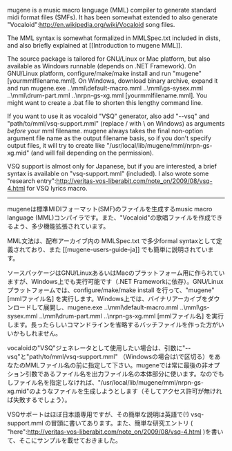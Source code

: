 mugene is a music macro language (MML) compiler to generate standard midi format files (SMFs). It has been somewhat extended to also generate "Vocaloid":http://en.wikipedia.org/wiki/Vocaloid song files.

The MML syntax is somewhat formalized in MMLSpec.txt included in dists, and also briefly explained at [[Introduction to mugene MML]].

The source package is tailored for GNU/Linux or Mac platform, but also available as Windows runnable (depends on .NET Framework). On GNU/Linux platform, configure/make/make install and run "mugene" [yourmmlfilename.mml]. On Windows, download binary archive, expand it and run mugene.exe ..\mml\default-macro.mml ..\mml\gs-sysex.mml ..\mml\drum-part.mml ..\nrpn-gs-xg.mml [yourmmlfilename.mml]. You might want to create a .bat file to shorten this lengthy command line.

If you want to use it as vocaloid "VSQ" generator, also add "--vsq" and "path/to/mml/vsq-support.mml" (replace / with \ on Windows) as arguments _before_ your mml filename. mugene always takes the final non-option argument file name as the output filename basis, so if you don't specify output files, it will try to create like "/usr/local/lib/mugene/mml/nrpn-gs-xg.mid" (and will fail depending on the permission).

VSQ support is almost only for Japanese, but if you are interested, a brief syntax is available on "vsq-support.mml" (included). I also wrote some "research entry":http://veritas-vos-liberabit.com/note_on/2009/08/vsq-4.html for VSQ lyrics macro.

----
mugeneは標準MIDIフォーマット(SMF)のファイルを生成するmusic macro language (MML)コンパイラです。また、"Vocaloid"の歌唱ファイルを作成できるよう、多少機能拡張されています。

MML文法は、配布アーカイブ内の MMLSpec.txt で多少formal syntaxとして定義されており、また [[mugene-users-guide-ja]] でも簡単に説明されています。

ソースパッケージはGNU/LinuxあるいはMacのプラットフォーム用に作られていますが、Windows上でも実行可能です（.NET Frameworkに依存）。GNU/Linuxプラットフォームでは、configure/make/make install を行って、"mugene" [mmlファイル名] を実行します。Windows上では、バイナリアーカイブをダウンロードして展開し、mugene.exe ..\mml\default-macro.mml ..\mml\gs-sysex.mml ..\mml\drum-part.mml ..\nrpn-gs-xg.mml [mmlファイル名] を実行します。長ったらしいコマンドラインを省略するバッチファイルを作った方がいいかもしれません。

vocaloidの"VSQ"ジェネレータとして使用したい場合は、引数に"--vsq"と"path/to/mml/vsq-support.mml" （Windowsの場合は\で区切る）をあなたのMMLファイル名の前に指定して下さい。mugeneでは常に最後の非オプション引数であるファイル名を出力ファイル名の本体部分に使います。なのでもしファイル名を指定しなければ、"/usr/local/lib/mugene/mml/nrpn-gs-xg.mid"のようなファイルを生成しようとします（そしてアクセス許可が無ければ失敗するでしょう）。

VSQサポートはほぼ日本語専用ですが、その簡単な説明は英語で(!) vsq-support.mml の冒頭に書いてあります。また、簡単な研究エントリ ( "here":http://veritas-vos-liberabit.com/note_on/2009/08/vsq-4.html )を書いて、そこにサンプルを載せておきました。

